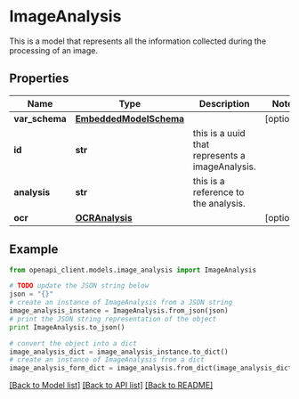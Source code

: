 # ImageAnalysis

This is a model that represents all the information collected during the processing of an image.

## Properties
Name | Type | Description | Notes
------------ | ------------- | ------------- | -------------
**var_schema** | [**EmbeddedModelSchema**](EmbeddedModelSchema.md) |  | [optional] 
**id** | **str** | this is a uuid that represents a imageAnalysis. | 
**analysis** | **str** | this is a reference to the analysis. | 
**ocr** | [**OCRAnalysis**](OCRAnalysis.md) |  | [optional] 

## Example

```python
from openapi_client.models.image_analysis import ImageAnalysis

# TODO update the JSON string below
json = "{}"
# create an instance of ImageAnalysis from a JSON string
image_analysis_instance = ImageAnalysis.from_json(json)
# print the JSON string representation of the object
print ImageAnalysis.to_json()

# convert the object into a dict
image_analysis_dict = image_analysis_instance.to_dict()
# create an instance of ImageAnalysis from a dict
image_analysis_form_dict = image_analysis.from_dict(image_analysis_dict)
```
[[Back to Model list]](../README.md#documentation-for-models) [[Back to API list]](../README.md#documentation-for-api-endpoints) [[Back to README]](../README.md)


